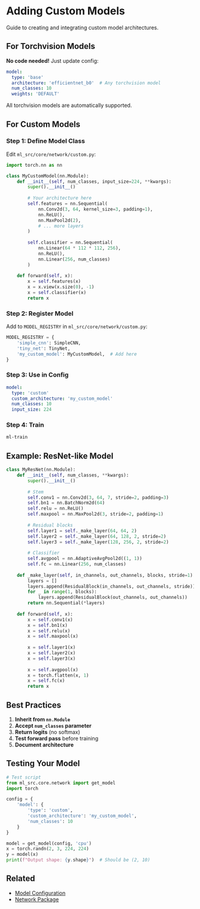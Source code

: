 # Adding Custom Models

Guide to creating and integrating custom model architectures.

## For Torchvision Models

**No code needed!** Just update config:

```yaml
model:
  type: 'base'
  architecture: 'efficientnet_b0'  # Any torchvision model
  num_classes: 10
  weights: 'DEFAULT'
```

All torchvision models are automatically supported.

## For Custom Models

### Step 1: Define Model Class

Edit `ml_src/core/network/custom.py`:

```python
import torch.nn as nn

class MyCustomModel(nn.Module):
    def __init__(self, num_classes, input_size=224, **kwargs):
        super().__init__()
        
        # Your architecture here
        self.features = nn.Sequential(
            nn.Conv2d(3, 64, kernel_size=3, padding=1),
            nn.ReLU(),
            nn.MaxPool2d(2),
            # ... more layers
        )
        
        self.classifier = nn.Sequential(
            nn.Linear(64 * 112 * 112, 256),
            nn.ReLU(),
            nn.Linear(256, num_classes)
        )
    
    def forward(self, x):
        x = self.features(x)
        x = x.view(x.size(0), -1)
        x = self.classifier(x)
        return x
```

### Step 2: Register Model

Add to `MODEL_REGISTRY` in `ml_src/core/network/custom.py`:

```python
MODEL_REGISTRY = {
    'simple_cnn': SimpleCNN,
    'tiny_net': TinyNet,
    'my_custom_model': MyCustomModel,  # Add here
}
```

### Step 3: Use in Config

```yaml
model:
  type: 'custom'
  custom_architecture: 'my_custom_model'
  num_classes: 10
  input_size: 224
```

### Step 4: Train

```bash
ml-train
```

## Example: ResNet-like Model

```python
class MyResNet(nn.Module):
    def __init__(self, num_classes, **kwargs):
        super().__init__()
        
        # Stem
        self.conv1 = nn.Conv2d(3, 64, 7, stride=2, padding=3)
        self.bn1 = nn.BatchNorm2d(64)
        self.relu = nn.ReLU()
        self.maxpool = nn.MaxPool2d(3, stride=2, padding=1)
        
        # Residual blocks
        self.layer1 = self._make_layer(64, 64, 2)
        self.layer2 = self._make_layer(64, 128, 2, stride=2)
        self.layer3 = self._make_layer(128, 256, 2, stride=2)
        
        # Classifier
        self.avgpool = nn.AdaptiveAvgPool2d((1, 1))
        self.fc = nn.Linear(256, num_classes)
    
    def _make_layer(self, in_channels, out_channels, blocks, stride=1):
        layers = []
        layers.append(ResidualBlock(in_channels, out_channels, stride))
        for _ in range(1, blocks):
            layers.append(ResidualBlock(out_channels, out_channels))
        return nn.Sequential(*layers)
    
    def forward(self, x):
        x = self.conv1(x)
        x = self.bn1(x)
        x = self.relu(x)
        x = self.maxpool(x)
        
        x = self.layer1(x)
        x = self.layer2(x)
        x = self.layer3(x)
        
        x = self.avgpool(x)
        x = torch.flatten(x, 1)
        x = self.fc(x)
        return x
```

## Best Practices

1. **Inherit from `nn.Module`**
2. **Accept `num_classes` parameter**
3. **Return logits** (no softmax)
4. **Test forward pass** before training
5. **Document architecture**

## Testing Your Model

```python
# Test script
from ml_src.core.network import get_model
import torch

config = {
    'model': {
        'type': 'custom',
        'custom_architecture': 'my_custom_model',
        'num_classes': 10
    }
}

model = get_model(config, 'cpu')
x = torch.randn(2, 3, 224, 224)
y = model(x)
print(f"Output shape: {y.shape}")  # Should be (2, 10)
```

## Related

- [Model Configuration](../configuration/models.md)
- [Network Package](../architecture/ml-src-modules.md)
